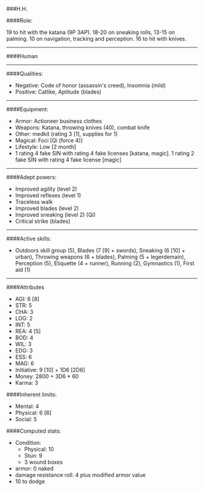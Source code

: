 ###H.H.

####Role:

19 to hit with the katana (9P 3AP). 18-20 on sneaking rolls, 13-15 on palming. 10 on navigation, tracking and perception. 16 to hit with knives.

____
####Human
____
####Qualities:

- Negative: Code of honor (assassin's creed), Insomnia (mild)
- Positive: Catlike, Aptitude (blades)

____
####Equipment:

- Armor: Actioneer business clothes
- Weapons: Katana, throwing knives (40), combat knife
- Other: medkit (rating 3 [1], supplies for 1)
- Magical: Foci [Qi (force 4)]
- Lifestyle: Low [2 month]
- 1 rating 4 fake SIN with rating 4 fake licenses [katana, magic]. 1 rating 2 fake SIN with rating 4 fake license [magic]

____
####Adept powers: 

- Improved agility (level 2)
- Improved reflexes (level 1)
- Traceless walk
- Improved blades (level 2)
- Improved sneaking (level 2) (Qi)
- Critical strike (blades)

____
####Active skills:

- Outdoors skill group (5), Blades (7 [9] + swords), Sneaking (6 [10] + urban), Throwing weapons (6 + blades), Palming (5 + legerdemain), Perception (5), Etiquette (4 + runner), Running (2), Gymnastics (1), First aid (1)

____
####Attributes

- AGI: 6 [8]
- STR: 5
- CHA: 3
- LOG: 2
- INT: 5
- REA: 4 [5]
- BOD: 4
- WIL: 3
- EDG: 3
- ESS: 6
- MAG: 6
- Initiative: 9 [10] + 1D6 [2D6]
- Money: 2800 + 3D6 * 60
- Karma: 3

####Inherent limits:

- Mental: 4
- Physical: 6 [6]
- Social: 5

####Computed stats:

- Condition:
	- Physical: 10
	- Stun: 9
	- 3 wound boxes
- armor: 0 naked
- damage resistance roll: 4 plus modified armor value
- 10 to dodge
